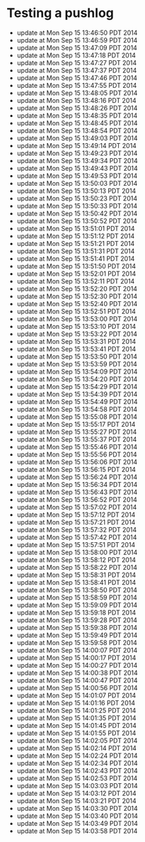 # Testing a pushlog

* update at Mon Sep 15 13:46:50 PDT 2014
* update at Mon Sep 15 13:46:59 PDT 2014
* update at Mon Sep 15 13:47:09 PDT 2014
* update at Mon Sep 15 13:47:18 PDT 2014
* update at Mon Sep 15 13:47:27 PDT 2014
* update at Mon Sep 15 13:47:37 PDT 2014
* update at Mon Sep 15 13:47:46 PDT 2014
* update at Mon Sep 15 13:47:55 PDT 2014
* update at Mon Sep 15 13:48:05 PDT 2014
* update at Mon Sep 15 13:48:16 PDT 2014
* update at Mon Sep 15 13:48:26 PDT 2014
* update at Mon Sep 15 13:48:35 PDT 2014
* update at Mon Sep 15 13:48:45 PDT 2014
* update at Mon Sep 15 13:48:54 PDT 2014
* update at Mon Sep 15 13:49:03 PDT 2014
* update at Mon Sep 15 13:49:14 PDT 2014
* update at Mon Sep 15 13:49:23 PDT 2014
* update at Mon Sep 15 13:49:34 PDT 2014
* update at Mon Sep 15 13:49:43 PDT 2014
* update at Mon Sep 15 13:49:53 PDT 2014
* update at Mon Sep 15 13:50:03 PDT 2014
* update at Mon Sep 15 13:50:13 PDT 2014
* update at Mon Sep 15 13:50:23 PDT 2014
* update at Mon Sep 15 13:50:33 PDT 2014
* update at Mon Sep 15 13:50:42 PDT 2014
* update at Mon Sep 15 13:50:52 PDT 2014
* update at Mon Sep 15 13:51:01 PDT 2014
* update at Mon Sep 15 13:51:12 PDT 2014
* update at Mon Sep 15 13:51:21 PDT 2014
* update at Mon Sep 15 13:51:31 PDT 2014
* update at Mon Sep 15 13:51:41 PDT 2014
* update at Mon Sep 15 13:51:50 PDT 2014
* update at Mon Sep 15 13:52:01 PDT 2014
* update at Mon Sep 15 13:52:11 PDT 2014
* update at Mon Sep 15 13:52:20 PDT 2014
* update at Mon Sep 15 13:52:30 PDT 2014
* update at Mon Sep 15 13:52:40 PDT 2014
* update at Mon Sep 15 13:52:51 PDT 2014
* update at Mon Sep 15 13:53:00 PDT 2014
* update at Mon Sep 15 13:53:10 PDT 2014
* update at Mon Sep 15 13:53:22 PDT 2014
* update at Mon Sep 15 13:53:31 PDT 2014
* update at Mon Sep 15 13:53:41 PDT 2014
* update at Mon Sep 15 13:53:50 PDT 2014
* update at Mon Sep 15 13:53:59 PDT 2014
* update at Mon Sep 15 13:54:09 PDT 2014
* update at Mon Sep 15 13:54:20 PDT 2014
* update at Mon Sep 15 13:54:29 PDT 2014
* update at Mon Sep 15 13:54:39 PDT 2014
* update at Mon Sep 15 13:54:49 PDT 2014
* update at Mon Sep 15 13:54:58 PDT 2014
* update at Mon Sep 15 13:55:08 PDT 2014
* update at Mon Sep 15 13:55:17 PDT 2014
* update at Mon Sep 15 13:55:27 PDT 2014
* update at Mon Sep 15 13:55:37 PDT 2014
* update at Mon Sep 15 13:55:46 PDT 2014
* update at Mon Sep 15 13:55:56 PDT 2014
* update at Mon Sep 15 13:56:06 PDT 2014
* update at Mon Sep 15 13:56:15 PDT 2014
* update at Mon Sep 15 13:56:24 PDT 2014
* update at Mon Sep 15 13:56:34 PDT 2014
* update at Mon Sep 15 13:56:43 PDT 2014
* update at Mon Sep 15 13:56:52 PDT 2014
* update at Mon Sep 15 13:57:02 PDT 2014
* update at Mon Sep 15 13:57:12 PDT 2014
* update at Mon Sep 15 13:57:21 PDT 2014
* update at Mon Sep 15 13:57:32 PDT 2014
* update at Mon Sep 15 13:57:42 PDT 2014
* update at Mon Sep 15 13:57:51 PDT 2014
* update at Mon Sep 15 13:58:00 PDT 2014
* update at Mon Sep 15 13:58:12 PDT 2014
* update at Mon Sep 15 13:58:22 PDT 2014
* update at Mon Sep 15 13:58:31 PDT 2014
* update at Mon Sep 15 13:58:41 PDT 2014
* update at Mon Sep 15 13:58:50 PDT 2014
* update at Mon Sep 15 13:58:59 PDT 2014
* update at Mon Sep 15 13:59:09 PDT 2014
* update at Mon Sep 15 13:59:18 PDT 2014
* update at Mon Sep 15 13:59:28 PDT 2014
* update at Mon Sep 15 13:59:38 PDT 2014
* update at Mon Sep 15 13:59:49 PDT 2014
* update at Mon Sep 15 13:59:58 PDT 2014
* update at Mon Sep 15 14:00:07 PDT 2014
* update at Mon Sep 15 14:00:17 PDT 2014
* update at Mon Sep 15 14:00:27 PDT 2014
* update at Mon Sep 15 14:00:38 PDT 2014
* update at Mon Sep 15 14:00:47 PDT 2014
* update at Mon Sep 15 14:00:56 PDT 2014
* update at Mon Sep 15 14:01:07 PDT 2014
* update at Mon Sep 15 14:01:16 PDT 2014
* update at Mon Sep 15 14:01:25 PDT 2014
* update at Mon Sep 15 14:01:35 PDT 2014
* update at Mon Sep 15 14:01:45 PDT 2014
* update at Mon Sep 15 14:01:55 PDT 2014
* update at Mon Sep 15 14:02:05 PDT 2014
* update at Mon Sep 15 14:02:14 PDT 2014
* update at Mon Sep 15 14:02:24 PDT 2014
* update at Mon Sep 15 14:02:34 PDT 2014
* update at Mon Sep 15 14:02:43 PDT 2014
* update at Mon Sep 15 14:02:53 PDT 2014
* update at Mon Sep 15 14:03:03 PDT 2014
* update at Mon Sep 15 14:03:12 PDT 2014
* update at Mon Sep 15 14:03:21 PDT 2014
* update at Mon Sep 15 14:03:30 PDT 2014
* update at Mon Sep 15 14:03:40 PDT 2014
* update at Mon Sep 15 14:03:49 PDT 2014
* update at Mon Sep 15 14:03:58 PDT 2014

